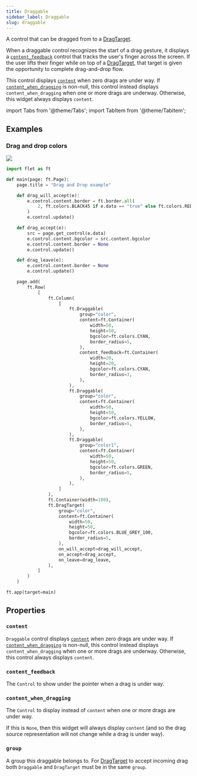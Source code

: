 ```yaml
---
title: Draggable
sidebar_label: Draggable
slug: draggable
---
```


A control that can be dragged from to a [DragTarget](dragtarget).

When a draggable control recognizes the start of a drag gesture, it displays a [`content_feedback`](#content_feedback) control that tracks the user's finger across the screen. If the user lifts their finger while on top of a [DragTarget](dragtarget), that target is given the opportunity to complete drag-and-drop flow.

This control displays [`content`](#content) when zero drags are under way. If [`content_when_dragging`](#contentwhendragging) is non-null, this control instead displays `content_when_dragging` when one or more drags are underway. Otherwise, this widget always displays `content`.

import Tabs from '@theme/Tabs';
import TabItem from '@theme/TabItem';

## Examples

### Drag and drop colors

<img src="/img/docs/controls/drag-and-drop/drag-and-drop-colors.gif" className="screenshot-50" />

<Tabs groupId="language">
  <TabItem value="python" label="Python" default>

```python
import flet as ft

def main(page: ft.Page):
    page.title = "Drag and Drop example"

    def drag_will_accept(e):
        e.control.content.border = ft.border.all(
            2, ft.colors.BLACK45 if e.data == "true" else ft.colors.RED
        )
        e.control.update()

    def drag_accept(e):
        src = page.get_control(e.data)
        e.control.content.bgcolor = src.content.bgcolor
        e.control.content.border = None
        e.control.update()

    def drag_leave(e):
        e.control.content.border = None
        e.control.update()

    page.add(
        ft.Row(
            [
                ft.Column(
                    [
                        ft.Draggable(
                            group="color",
                            content=ft.Container(
                                width=50,
                                height=50,
                                bgcolor=ft.colors.CYAN,
                                border_radius=5,
                            ),
                            content_feedback=ft.Container(
                                width=20,
                                height=20,
                                bgcolor=ft.colors.CYAN,
                                border_radius=3,
                            ),
                        ),
                        ft.Draggable(
                            group="color",
                            content=ft.Container(
                                width=50,
                                height=50,
                                bgcolor=ft.colors.YELLOW,
                                border_radius=5,
                            ),
                        ),
                        ft.Draggable(
                            group="color1",
                            content=ft.Container(
                                width=50,
                                height=50,
                                bgcolor=ft.colors.GREEN,
                                border_radius=5,
                            ),
                        ),
                    ]
                ),
                ft.Container(width=100),
                ft.DragTarget(
                    group="color",
                    content=ft.Container(
                        width=50,
                        height=50,
                        bgcolor=ft.colors.BLUE_GREY_100,
                        border_radius=5,
                    ),
                    on_will_accept=drag_will_accept,
                    on_accept=drag_accept,
                    on_leave=drag_leave,
                ),
            ]
        )
    )

ft.app(target=main)
```
  </TabItem>
</Tabs>

## Properties

### `content`

`Draggable` control displays [`content`](#content) when zero drags are under way. If [`content_when_dragging`](#contentwhendragging) is non-null, this control instead displays `content_when_dragging` when one or more drags are underway. Otherwise, this control always displays `content`.

### `content_feedback`

The `Control` to show under the pointer when a drag is under way.

### `content_when_dragging`

The `Control` to display instead of `content` when one or more drags are under way.

If this is `None`, then this widget will always display `content` (and so the drag source representation will not change while a drag is under way).

### `group`

A group this draggable belongs to. For [DragTarget](dragtarget) to accept incoming drag both `Draggable` and `DragTarget` must be in the same `group`.

